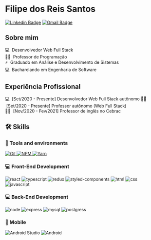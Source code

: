 # Filipe dos Reis Santos

[![Linkedin Badge](https://img.shields.io/badge/LinkedIn-FilipedoDosReisSantos-blue?style=flat-square&logo=Linkedin&logoColor=white&link=https://www.linkedin.com/in/filipedosreissantos/)](https://www.linkedin.com/in/filipedosreissantos/) 
[![Gmail Badge](https://img.shields.io/badge/-filipedosreissantos3@gmail.com-c14438?style=flat-square&logo=Gmail&logoColor=white&link=mailto:filipedosreissantos3@gmail.com)](mailto:filipedosreissantos3@gmail.com)



## Sobre mim

💻 &nbsp;Desenvolvedor Web Full Stack  
👨‍🏫 &nbsp;Professor de Programação  
⚡ &nbsp;Graduado em Análise e Desenvolvimento de Sistemas  
💻 &nbsp;Bacharelando em Engenharia de Software


## Experiência Profissional

💻 &nbsp;[Set/2020 - Presente] Desenvolvedor Web Full Stack autônomo
👨‍🏫 &nbsp;[Set/2020 - Presente] Professor autônomo (Web Full Stack)  
👨‍🏫 &nbsp;[Nov/2020 - Fev/2021] Professor de inglês no Cebrac

## 🛠️ Skills

### :wrench: Tools and environments

<!-- GIT -->
<a href="#">
      <img alt="Git" src="https://img.shields.io/badge/Git-F05032.svg?style=for-the-badge&logo=git&logoColor=white" />
</a>
<!-- NPM -->
<a href="#">
      <img alt="NPM" src="https://img.shields.io/badge/NPM-CB3837.svg?style=for-the-badge&logo=npm&logoColor=white" />
</a>
<!-- YARN -->
<a href="#">
      <img alt="Yarn" src="https://img.shields.io/badge/Yarn-2C8EBB.svg?style=for-the-badge&logo=yarn&logoColor=white" />
</a>

### :computer: Front-End Development

![react](https://img.shields.io/badge/React-20232A?style=for-the-badge&logo=react&logoColor=61DAFB)
![typescript](https://img.shields.io/badge/TypeScript-3178C6?style=for-the-badge&logo=typescript&logoColor=white)
![redux](https://img.shields.io/badge/Redux-593D88?style=for-the-badge&logo=redux&logoColor=white)
![styled-components](https://img.shields.io/badge/styled_components-DB7093?style=for-the-badge&logo=styled-components&logoColor=white)
![html](https://img.shields.io/badge/HTML5-E34F26?style=for-the-badge&logo=html5&logoColor=white)
![css](https://img.shields.io/badge/CSS3-1572B6?style=for-the-badge&logo=css3&logoColor=white)
![javascript](https://img.shields.io/badge/JavaScript-F7DF1E?style=for-the-badge&logo=javascript&logoColor=black)


### :computer: Back-End Development

![node](https://img.shields.io/badge/Node.js-43853D?style=for-the-badge&logo=node.js&logoColor=white)
![express](https://img.shields.io/badge/Express.js-404D59?style=for-the-badge)
![mysql](https://img.shields.io/badge/MySQL-00000F?style=for-the-badge&logo=mysql&logoColor=white)
![postgress](https://img.shields.io/badge/PostgreSQL-316192?style=for-the-badge&logo=postgresql&logoColor=white)

### 📱 Mobile

![Android Studio](https://img.shields.io/badge/Android%20Studio-3DDC84.svg?style=for-the-badge&logo=android-studio&logoColor=white)
![Android](https://img.shields.io/badge/Android-3DDC84?style=for-the-badge&logo=android&logoColor=white)

<!--### 🧪 Testing

![jest](https://img.shields.io/badge/Jest-C21325?style=for-the-badge&logo=jest&logoColor=white)
-->
